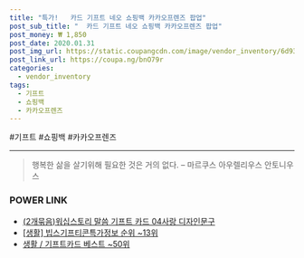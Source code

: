 ```yaml
--- 
title: "특가!   카드 기프트 네오 쇼핑백 카카오프렌즈 팝업" 
post_sub_title: "  카드 기프트 네오 쇼핑백 카카오프렌즈 팝업" 
post_money: ₩ 1,850 
post_date: 2020.01.31 
post_img_url: https://static.coupangcdn.com/image/vendor_inventory/6d93/b46f06fbcb2285f4c340e406b629ea2f7c1389ebaf174321d5cdd1c9a9e2.jpg 
post_link_url: https://coupa.ng/bnO79r 
categories: 
  - vendor_inventory 
tags: 
  - 기프트 
  - 쇼핑백 
  - 카카오프렌즈 
--- 
```

  #기프트 #쇼핑백 #카카오프렌즈 
<hr> 

> 행복한 삶을 살기위해 필요한 것은 거의 없다. – 마르쿠스 아우렐리우스 안토니우스 


### POWER LINK

* <a href="https://blog.naver.com/fasyy4321/221791923238" target="_blank">(2개묶음)워십스토리 말씀 기프트 카드 04사랑 디자인문구</a>
* <a href="https://blog.naver.com/fasyy4321/221771670259" target="_blank"> [생활] 빕스기프티콘특가정보 순위 ~13위</a>
* <a href="https://blog.naver.com/santokki14/221791322576" target="_blank">생활 / 기프트카드 베스트 ~50위</a>
